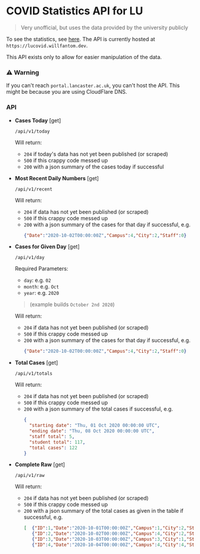 # COVID Statistics API for LU
> Very unofficial, but uses the data provided by the university publicly

To see the statistics, see [here](https://portal.lancaster.ac.uk/intranet/cms/coronavirus/covid-19-statistics). The API is currently hosted at `https://lucovid.willfantom.dev`.

This API exists only to allow for easier manipulation of the data.

### ⚠️ Warning

If you can't reach `portal.lancaster.ac.uk`, you can't host the API. This might be because you are using CloudFlare DNS.

### API

- **Cases Today** [get]

  `/api/v1/today`

  Will return:
  - `204` if today's data has not yet been published (or scraped)
  - `500` if this crappy code messed up
  - `200` with a json summary of the cases today if successful

- **Most Recent Daily Numbers** [get]

  `/api/v1/recent`

  Will return:
  - `204` if data has not yet been published (or scraped)
  - `500` if this crappy code messed up
  - `200` with a json summary of the cases for that day if successful, e.g.
      ```json
      {"Date":"2020-10-02T00:00:00Z","Campus":4,"City":2,"Staff":0}
      ```

- **Cases for Given Day** [get]

  `/api/v1/day`

  Required Parameters:
    - `day`: e.g. `02`
    - `month`: e.g. `Oct`
    - `year`: e.g. `2020`
    > (example builds `October 2nd 2020`)

  Will return:
  - `204` if data has not yet been published (or scraped)
  - `500` if this crappy code messed up
  - `200` with a json summary of the cases for that day if successful, e.g.
      ```json
      {"Date":"2020-10-02T00:00:00Z","Campus":4,"City":2,"Staff":0}
      ```

- **Total Cases** [get]

  `/api/v1/totals`

  Will return:
  - `204` if data has not yet been published (or scraped)
  - `500` if this crappy code messed up
  - `200` with a json summary of the total cases if successful, e.g.
      ```json
      {
        "starting date": "Thu, 01 Oct 2020 00:00:00 UTC",
        "ending date": "Thu, 08 Oct 2020 00:00:00 UTC",
        "staff total": 5,
        "student total": 117,
        "total cases": 122
      }
      ```

- **Complete Raw** [get]

  `/api/v1/raw`

  Will return:
  - `204` if data has not yet been published (or scraped)
  - `500` if this crappy code messed up
  - `200` with a json summary of the total cases as given in the table if successful, e.g.
      ```json
      [  {"ID":1,"Date":"2020-10-01T00:00:00Z","Campus":1,"City":2,"Staff":0},
         {"ID":2,"Date":"2020-10-02T00:00:00Z","Campus":4,"City":2,"Staff":0},
         {"ID":3,"Date":"2020-10-03T00:00:00Z","Campus":3,"City":1,"Staff":0},
         {"ID":4,"Date":"2020-10-04T00:00:00Z","Campus":4,"City":4,"Staff":0}  ]
      ```
